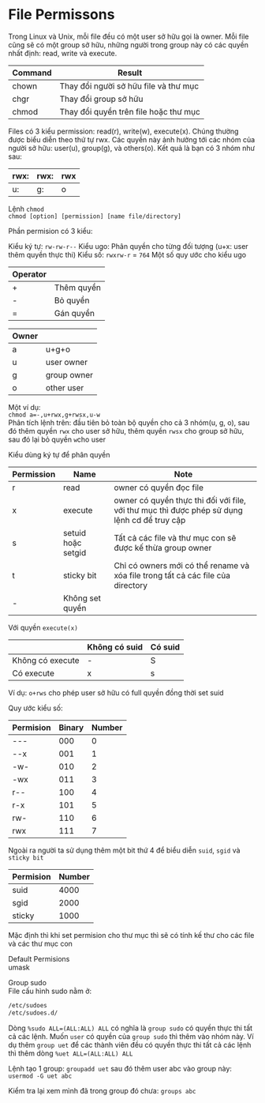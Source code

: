 # File Permissons

Trong Linux và Unix, mỗi file đều có một user sở hữu gọi là owner. Mỗi file cũng sẽ có một group sở hữu, những người trong group này có các quyền nhất định: read, write và execute.

|Command|Result|
|-------|------|
|chown|Thay đổi người sở hữu file và thư mục|
|chgr|Thay đổi group sở hữu|
|chmod|Thay đổi quyền trên file hoặc thư mục|

Files có 3 kiểu permission: read(r), write(w), execute(x). Chúng thường được biểu diễn theo thứ tự rwx. Các quyền này ảnh hưởng tới các nhóm của người sở hữu: user(u), group(g), và others(o). Kết quả là bạn có 3 nhóm như sau:

|rwx:|rwx:|rwx|
|----|----|---|
|u:|g:|o|

Lệnh `chmod`</br>
`chmod [option] [permission] [name file/directory]`

Phần permision có 3 kiểu:

Kiểu ký tự: `rw-rw-r--`
Kiểu ugo: Phân quyền cho từng đối tượng (u+x: user thêm quyền thực thi)
Kiểu số: `rwxrw-r` = `764`
Một số quy ước cho kiểu ugo

|Operator||	
|--------|-|
|+|Thêm quyền|
|-|Bỏ quyền|
|=|Gán quyền|

|Owner||
|-----|-|
|a|u+g+o|
|u|user owner|
|g|group owner|
|o|other user|

Một ví dụ:</br>
`chmod a=-,u+rwx,g+rwsx,u-w`</br>
Phân tích lệnh trên: đầu tiên bỏ toàn bộ quyền cho cả 3 nhóm(u, g, o), sau đó thêm quyền `rwx` cho user sở hữu, thêm quyền `rwsx` cho group sở hữu, sau đó lại bỏ quyền `w`cho user

Kiểu dùng ký tự để phân quyền

|Permission|Name|Note|
|----------|----|----|
|r|read|owner có quyền đọc file|
|x|execute|owner có quyền thực thi đối với file, với thư mục thì được phép sử dụng lệnh cd để truy cập|
|s|setuid hoặc setgid|Tất cả các file và thư mục con sẽ được kế thừa group owner|
|t|sticky bit|Chỉ có owners mới có thể rename và xóa file trong tất cả các file của directory|
|-|Không set quyền|	

Với quyền `execute(x)`

||Không có suid|Có suid|
|-|--------------|-------|
|Không có execute|-|S|
|Có execute|x|s|

Ví dụ: `o+rws` cho phép user sở hữu có full quyền đồng thời set suid

Quy ước kiểu số:

|Permision|Binary|Number|
|---------|------|------|
|---|000|0|
|--x|001|1|
|-w-|010|2|
|-wx|011|3|
|r--|100|4|
|r-x|101|5|
|rw-|110|6|
|rwx|111|7|

Ngoài ra người ta sử dụng thêm một bit thứ 4 để biểu diễn `suid`, `sgid` và `sticky bit`

|Permision|Number|
|---------|------|
|suid|4000|
|sgid|2000|
|sticky|1000|

Mặc định thì khi set permision cho thư mục thì sẽ có tính kế thư cho các file và các thư mục con

Default Permisions</br>
umask

Group sudo</br>
File cấu hình sudo nằm ở:
```sh
/etc/sudoes
/etc/sudoes.d/
```

Dòng `%sudo ALL=(ALL:ALL) ALL` có nghĩa là `group sudo` có quyền thực thi tất cả các lệnh. Muốn `user` có quyền của `group sudo` thì thêm vào nhóm này. Ví dụ thêm `group uet` để các thành viên đều có quyền thực thi tất cả các lệnh thì thêm dòng `%uet ALL=(ALL:ALL) ALL`

Lệnh tạo 1 group: `groupadd uet` sau đó thêm user abc vào group này: `usermod -G uet abc`

Kiểm tra lại xem mình đã trong group đó chưa: `groups abc`
